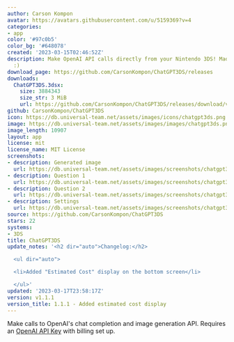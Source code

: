 ```yaml
---
author: Carson Kompon
avatar: https://avatars.githubusercontent.com/u/5159369?v=4
categories:
- app
color: '#97c0b5'
color_bg: '#648078'
created: '2023-03-15T02:46:52Z'
description: Make OpenAI API calls directly from your Nintendo 3DS! Made with Lovebrew
  :)
download_page: https://github.com/CarsonKompon/ChatGPT3DS/releases
downloads:
  ChatGPT3DS.3dsx:
    size: 3884343
    size_str: 3 MiB
    url: https://github.com/CarsonKompon/ChatGPT3DS/releases/download/v1.1.1/ChatGPT3DS.3dsx
github: CarsonKompon/ChatGPT3DS
icon: https://db.universal-team.net/assets/images/icons/chatgpt3ds.png
image: https://db.universal-team.net/assets/images/images/chatgpt3ds.png
image_length: 10907
layout: app
license: mit
license_name: MIT License
screenshots:
- description: Generated image
  url: https://db.universal-team.net/assets/images/screenshots/chatgpt3ds/generated-image.png
- description: Question 1
  url: https://db.universal-team.net/assets/images/screenshots/chatgpt3ds/question-1.png
- description: Question 2
  url: https://db.universal-team.net/assets/images/screenshots/chatgpt3ds/question-2.png
- description: Settings
  url: https://db.universal-team.net/assets/images/screenshots/chatgpt3ds/settings.png
source: https://github.com/CarsonKompon/ChatGPT3DS
stars: 22
systems:
- 3DS
title: ChatGPT3DS
update_notes: '<h2 dir="auto">Changelog:</h2>

  <ul dir="auto">

  <li>Added "Estimated Cost" display on the bottom screen</li>

  </ul>'
updated: '2023-03-17T23:58:17Z'
version: v1.1.1
version_title: 1.1.1 - Added estimated cost display
---
```

Make calls to OpenAI's chat completion and image generation API. Requires an [OpenAI API Key](https://platform.openai.com/account/api-keys) with billing set up.
